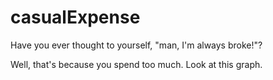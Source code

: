 # casualExpense
Have you ever thought to yourself, "man, I'm always broke!"?

Well, that's because you spend too much. Look at this graph.
